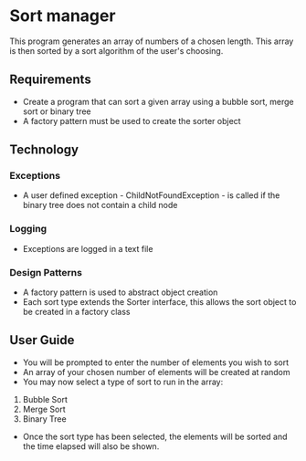 # Sort manager

This program generates an array of numbers of a chosen length.
This array is then sorted by a sort algorithm of the user's choosing.

## Requirements
- Create a program that can sort a given array using a bubble sort, merge sort or binary tree
- A factory pattern must be used to create the sorter object

## Technology
### Exceptions
- A user defined exception - ChildNotFoundException - is called if the binary tree does not contain a child node
### Logging
- Exceptions are logged in a text file
### Design Patterns
- A factory pattern is used to abstract object creation
- Each sort type extends the Sorter interface, this allows the sort object to be created in a factory class

## User Guide

- You will be prompted to enter the number of elements you wish to sort
- An array of your chosen number of elements will be created at random
- You may now select a type of sort to run in the array:

1. Bubble Sort
2. Merge Sort
3. Binary Tree

- Once the sort type has been selected, the elements will be sorted and the time elapsed will also be shown.

